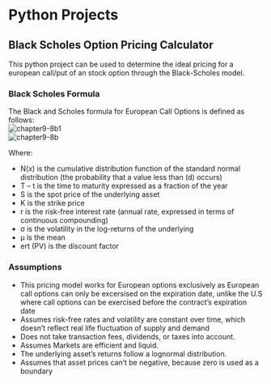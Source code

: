 # Python Projects
## Black Scholes Option Pricing Calculator ##
This python project can be used to determine the ideal pricing for a european call/put of an stock option through the Black-Scholes model.

### Black Scholes Formula ###
The Black and Scholes formula for European Call Options is defined as follows:
<br>
![chapter9-8b1](https://user-images.githubusercontent.com/48498666/158127746-1463646d-a923-4f30-b0fe-b7af53b6f913.jpg)
<br>
![chapter9-8b](https://user-images.githubusercontent.com/48498666/158128832-cd739922-930f-4b40-8a74-b5aa64f7ebef.jpg)

Where:
- N(x) is the cumulative distribution function of the standard normal distribution (the probability that a value less than (d) occurs)
- T – t is the time to maturity expressed as a fraction of the year
- S is the spot price of the underlying asset
- K is the strike price
- r is the risk-free interest rate (annual rate, expressed in terms of continuous compounding)
- σ is the volatility in the log-returns of the underlying
- μ is the mean
- ert (PV) is the discount factor

### Assumptions ###
- This pricing model works for European options exclusively as European call options can only be excersised on the expiration date, unlike the U.S where call options can be exercised before the contract’s expiration date
- Assumes risk-free rates and volatility are constant over time, which doesn’t reflect real life fluctuation of supply and demand
- Does not take transaction fees, dividends, or taxes into account.
- Assumes Markets are efficient and liquid.
- The underlying asset’s returns follow a lognormal distribution.
- Assumes that asset prices can’t be negative, because zero is used as a boundary
